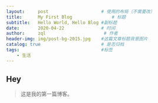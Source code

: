 ```yaml
---
layout:     post                    # 使用的布局（不需要改）
title:      My First Blog               # 标题 
subtitle:   Hello World, Hello Blog #副标题
date:       2020-04-22              # 时间
author:     zql                      # 作者
header-img: img/post-bg-2015.jpg    #这篇文章标题背景图片
catalog: true                       # 是否归档
tags:                               #标签
    - 生活
---
```


## Hey
>这是我的第一篇博客。
